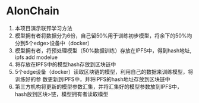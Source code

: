 # AIonChain

1. 本项目演示联邦学习方法
2. 模型拥有者将数据分为6份，自己留50%用于训练初步模型，将余下的50%均分到5个edge>设备中（docker）
3. 模型拥有者，将预处理模型（50%数据训练）存放在IPFS中，得到hash地址, ipfs add modelue
4. 将存放在IPFS中的模型hash存放到区块链中
5. 5个edge设备（docker）读取区块链的模型，利用自己的数据来训练模型，将训练好的参
数更新到IPFS中，并将IPFS的hash地址存放到区块链中
6. 第三方机构将更新的模型参数汇集，并将汇集好的模型参数放到IPFS中，hash放到区块>链，模型拥有者读取模型
